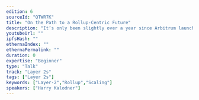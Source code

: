 ```yaml
---
edition: 6
sourceId: "QTWR7K"
title: "On the Path to a Rollup-Centric Future"
description: "It’s only been slightly over a year since Arbitrum launched as the first optimistic rollup that supported general EVM contract deployment. In that time many components have shifted, many users have migrated, and an entirely new generation of technology has shipped with Nitro. Now we look towards tackling the next set of challenges in working towards Ethereum’s rollup centric future, where using Ethereum will mean using a rollup."
youtubeUrl: ""
ipfsHash: ""
ethernaIndex: ""
ethernaPermalink: ""
duration: 0
expertise: "Beginner"
type: "Talk"
track: "Layer 2s"
tags: ["Layer 2s"]
keywords: ["Layer-2","Rollup","Scaling"]
speakers: ["Harry Kalodner"]
---
```

